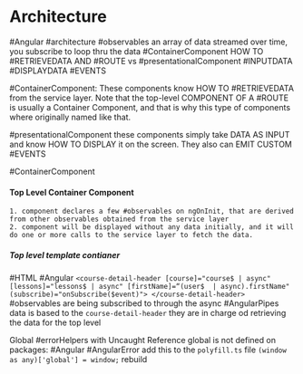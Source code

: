 # Architecture
#Angular #architecture
#observables an array of data streamed over time, you subscribe to loop thru the data 
#ContainerComponent HOW TO #RETRIEVEDATA AND #ROUTE
 vs #presentationalComponent #INPUTDATA #DISPLAYDATA #EVENTS

#ContainerComponent: These components know HOW TO #RETRIEVEDATA from the service layer. Note that the top-level COMPONENT OF A #ROUTE is usually a Container Component, and that is why this type of components where originally named like that.

#presentationalComponent these components simply take DATA AS INPUT and know HOW TO DISPLAY it on the screen. They also can EMIT CUSTOM #EVENTS

#ContainerComponent
#### Top Level Container Component
	1. component declares a few #observables on ngOnInit, that are derived from other observables obtained from the service layer
	2. component will be displayed without any data initially, and it will do one or more calls to the service layer to fetch the data.
##### Top level template contianer 
#HTML #Angular 
``
<course-detail-header [course]="course$ | async" [lessons]="lessons$ | async"
[firstName]=“(user$  | async).firstName" (subscribe)="onSubscribe($event)">
</course-detail-header>
``
#observables are being subscribed to through the async #AngularPipes data is based to the `course-detail-header` they are in charge od retrieving the data for the top level


Global #errorHelpers with Uncaught Reference global is not defined on packages: #Angular #AngularError
add this to the `polyfill.ts` file
`(window as any)['global'] = window;`
rebuild